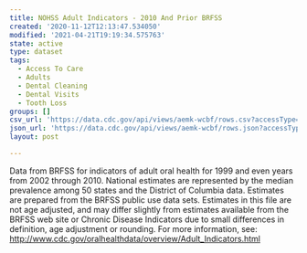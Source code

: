 ```yaml
---
title: NOHSS Adult Indicators - 2010 And Prior BRFSS
created: '2020-11-12T12:13:47.534050'
modified: '2021-04-21T19:19:34.575763'
state: active
type: dataset
tags:
  - Access To Care
  - Adults
  - Dental Cleaning
  - Dental Visits
  - Tooth Loss
groups: []
csv_url: 'https://data.cdc.gov/api/views/aemk-wcbf/rows.csv?accessType=DOWNLOAD'
json_url: 'https://data.cdc.gov/api/views/aemk-wcbf/rows.json?accessType=DOWNLOAD'
layout: post

---
```

Data from BRFSS for indicators of adult oral health for 1999 and even years from 2002 through 2010. National estimates are represented by the median prevalence among 50 states and the District of Columbia data. Estimates are prepared from the BRFSS public use data sets. Estimates in this file are not age adjusted, and may differ slightly from estimates available from the BRFSS web site or Chronic Disease Indicators due to small differences in definition, age adjustment or rounding. For more information, see: http://www.cdc.gov/oralhealthdata/overview/Adult_Indicators.html
